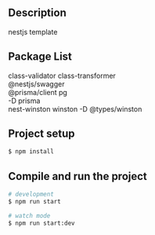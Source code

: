 
## Description

nestjs template

## Package List

class-validator class-transformer   
@nestjs/swagger  
@prisma/client pg   
-D prisma  
nest-winston winston -D @types/winston  


## Project setup

```bash
$ npm install
```

## Compile and run the project

```bash
# development
$ npm run start

# watch mode
$ npm run start:dev

```